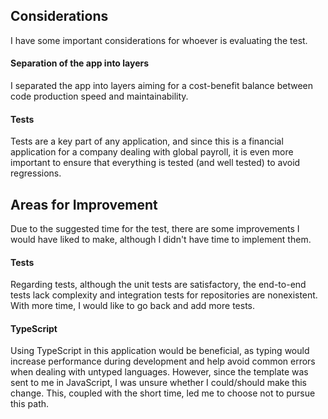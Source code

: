 ## Considerations

I have some important considerations for whoever is evaluating the test.

#### Separation of the app into layers

I separated the app into layers aiming for a cost-benefit balance between code production speed and maintainability.

#### Tests

Tests are a key part of any application, and since this is a financial application for a company dealing with global payroll, it is even more important to ensure that everything is tested (and well tested) to avoid regressions.

## Areas for Improvement

Due to the suggested time for the test, there are some improvements I would have liked to make, although I didn't have time to implement them.

#### Tests

Regarding tests, although the unit tests are satisfactory, the end-to-end tests lack complexity and integration tests for repositories are nonexistent. With more time, I would like to go back and add more tests.

#### TypeScript

Using TypeScript in this application would be beneficial, as typing would increase performance during development and help avoid common errors when dealing with untyped languages. However, since the template was sent to me in JavaScript, I was unsure whether I could/should make this change. This, coupled with the short time, led me to choose not to pursue this path.
